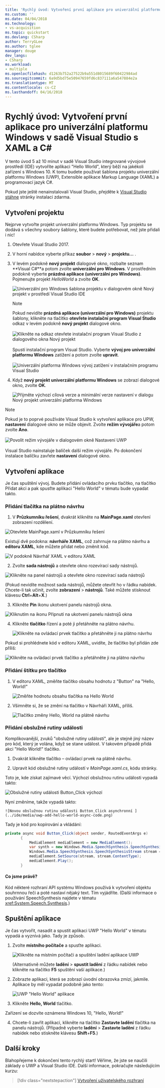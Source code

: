 ```yaml
---
title: 'Rychlý úvod: Vytvoření první aplikace pro univerzální platformu Windows v sadě Visual Studio s XAML a C# | Microsoft Docs'
ms.custom: ''
ms.date: 04/04/2018
ms.technology:
- vs-acquisition
ms.topic: quickstart
ms.devlang: CSharp
author: TerryGLee
ms.author: tglee
manager: douge
dev_langs:
- CSharp
ms.workload:
- multiple
ms.openlocfilehash: d1263b752a27522b9a551d8015689f60422984ad
ms.sourcegitcommit: 6a9d5bd75e50947659fd6c837111a6a547884e2a
ms.translationtype: MT
ms.contentlocale: cs-CZ
ms.lasthandoff: 04/16/2018
---
```

# <a name="quickstart-create-your-first-universal-windows-platform-application-in-visual-studio-with-xaml-and-c35"></a>Rychlý úvod: Vytvoření první aplikace pro univerzální platformu Windows v sadě Visual Studio s XAML a C&#35;

V tento úvod 5 až 10 minut v sadě Visual Studio integrované vývojové prostředí (IDE) vytvoříte aplikaci "Hello World", který běží na jakékoli zařízení s Windows 10. K tomu budete používat šablona projektu univerzální platformu Windows (UWP), Extensible aplikace Markup Language (XAML) a programovací jazyk C#.

Pokud jste ještě nenainstalovali Visual Studio, přejděte k [Visual Studio stáhne](https://aka.ms/vsdownload?utm_source=mscom&utm_campaign=msdocs) stránky instalaci zdarma.

## <a name="create-a-project"></a>Vytvoření projektu

Nejprve vytvořte projekt univerzální platformu Windows. Typ projektu se dodává s všechny soubory šablony, které budete potřebovat, než jste přidali i nic!

1. Otevřete Visual Studio 2017.

2. V horní nabídce vyberte příkaz **soubor** > **nový** > **projektu...** .

3. V levém podokně **nový projekt** dialogové okno, rozbalte seznam **Visual C#**a potom zvolte **univerzální pro Windows**. V prostředním podokně vyberte **prázdná aplikace (univerzální pro Windows)**. Pojmenujte projekt *HelloWorld* a zvolte **OK**.

   ![Univerzální pro Windows šablona projektu v dialogovém okně Nový projekt v prostředí Visual Studio IDE](../ide/media/new-project-csharp-uwp-helloworld.png)

   > [!NOTE]
   > Pokud nevidíte **prázdná aplikace (univerzální pro Windows)** projektu šablony, klikněte na tlačítko **otevřete instalační program Visual Studio** odkaz v levém podokně **nový projekt** dialogové okno.<br><br>![Klikněte na odkaz otevřete instalační program Visual Studio z dialogového okna Nový projekt](../ide/media/vb-open-visual-studio-installer-hello-world.png)<br><br>Spustí instalační program Visual Studio. Vyberte **vývoj pro univerzální platformu Windows** zatížení a potom zvolte **upravit**.<br><br>![Univerzální platforma Windows vývoj zatížení v instalačním programu Visual Studio](../ide/media/uwp-dev-workload.png)

4. Když **nový projekt univerzální platformu Windows** se zobrazí dialogové okno, zvolte **OK**.

   ![Přijměte výchozí cílová verze a minimální verze nastavení v dialogu Nový projekt univerzální platforma Windows](../ide/media/new-uwp-project-target-minver-dialog.png)

  > [!NOTE]
  > Pokud je to poprvé používáte Visual Studio k vytvoření aplikace pro UPW, **nastavení** dialogové okno se může objevit. Zvolte **režim vývojáře**a potom zvolte **Ano**.<br><br>
 ![Povolit režim vývojáře v dialogovém okně Nastavení UWP](../ide/media/enable-developer-mode.png)<br><br>Visual Studio nainstaluje balíček další režim vývojáře. Po dokončení instalace balíčku zavřete **nastavení** dialogové okno.

## <a name="create-the-application"></a>Vytvoření aplikace

Je čas spuštění vývoj. Budete přidání ovládacího prvku tlačítko, na tlačítko Přidat akci a pak spusťte aplikaci "Hello World" v tématu bude vypadat takto.

### <a name="add-a-button-to-the-design-canvas"></a>Přidání tlačítka na plátno návrhu

1. V **Průzkumníku řešení**, dvakrát klikněte na **MainPage.xaml** otevření zobrazení rozdělení.

  ![Otevřete MainPage.xaml v Průzkumníku řešení ](../ide/media/uwp-solution-explorer-MainPage-xaml.png)

  Existují dvě podokna: **návrháře XAML**, což zahrnuje na plátno návrhu a **editoru XAML**, kde můžete přidat nebo změnit kód.    

  ![V podokně Návrhář XAML v editoru XAML](../ide/media/uwp-xaml-editor.png)

2. Zvolte **sada nástrojů** a otevřete okno rozevírací sady nástrojů.

  ![Klikněte na panel nástrojů a otevřete okno rozevírací sada nástrojů](../ide/media/uwp-toolbox.png)

  (Pokud nevidíte možnost sada nástrojů, můžete otevřít ho v řádku nabídek. Chcete-li tak učinit, zvolte **zobrazení** > **nástrojů**. Také můžete stisknout klávesu **Ctrl**+**Alt**+**X**.)

3. Klikněte **Pin** ikonu ukotvení panelu nástrojů okna.

  ![Kliknutím na ikonu Připnutí na ukotvení panelu nástrojů okna](../ide/media/uwp-toolbox-autohide.png)

4. Klikněte **tlačítko** řízení a poté ji přetáhněte na plátno návrhu.

   ![Klikněte na ovládací prvek tlačítko a přetáhněte ji na plátno návrhu](../ide/media/uwp-toolbox-add-button-control.png)

  Pokud si prohlédnete kód v editoru XAML, uvidíte, že tlačítko byl přidán zde příliš:

  ![Klikněte na ovládací prvek tlačítko a přetáhněte ji na plátno návrhu](../ide/media/uwp-xaml-control-code-window.png)

### <a name="add-a-label-to-the-button"></a>Přidání štítku pro tlačítko

1. V editoru XAML, změňte tlačítko obsahu hodnotu z "Button" na "Hello, World!"

   ![Změňte hodnotu obsahu tlačítka na Hello World](../ide/media/uwp-change-button-text-in-xaml-code-window.png)

2. Všimněte si, že se změní na tlačítko v Návrháři XAML, příliš.

   ![Tlačítko změny Hello, World na plátně návrhu](../ide/media/uwp-button-text-change-in-design-canvas.png)

### <a name="add-an-event-handler"></a>Přidání obslužné rutiny události

Komplikovanější, zvuků "obslužné rutiny události", ale je stejně jiný název pro kód, který je volána, když se stane událost. V takovém případě přidá akci "Hello World!" tlačítko.

1. Dvakrát klikněte tlačítko – ovládací prvek na plátně návrhu.

2.  Upravit kód obslužné rutiny událostí v *MainPage.xaml.cs*, kódu stránky.

 Toto je, kde získat zajímavé věcí. Výchozí obslužnou rutinu události vypadá takto:

   ![Obslužné rutiny události Button_Click výchozí ](../ide/media/uwp-button-click-code.png)

 Nyní změníme, takže vypadá takto:

    ![Novou obslužnou rutinu události Button_Click asynchronní ](../ide/media/uwp-add-hello-world-async-code.png)

  Tady je kód pro kopírování a vkládání:

  ```C#
  private async void Button_Click(object sender, RoutedEventArgs e)
         {
             MediaElement mediaElement = new MediaElement();
             var synth = new Windows.Media.SpeechSynthesis.SpeechSynthesizer();
             Windows.Media.SpeechSynthesis.SpeechSynthesisStream stream = await synth.SynthesizeTextToStreamAsync("Hello, World!");
             mediaElement.SetSource(stream, stream.ContentType);
             mediaElement.Play();
         }
  ```

#### <a name="what-did-we-just-do"></a>Co jsme právě?

Kód některé rozhraní API systému Windows používá k vytvoření objektu souhrnnou řeči a poté nastaví nějaký text. Tím vyjádříte. (Další informace o používání SpeechSynthesis najdete v tématu <xref:System.Speech.Synthesis>.)

## <a name="run-the-application"></a>Spuštění aplikace

Je čas vytvořit, nasadit a spustit aplikaci UWP "Hello World" v tématu vypadá a vyznívá jako. Tady je způsob.

1. Zvolte **místního počítače** a spusťte aplikaci.

   ![Klikněte na místním počítači a spuštění ladění aplikace UWP](../ide/media/uwp-start-or-debug.png "klikněte na místním počítači spustit a ladění aplikace UWP")

   (Alternativně můžete **ladění** > **spustit ladění** z řádku nabídek nebo klikněte na tlačítko **F5** spuštění vaší aplikace.)

2. Zobrazte aplikaci, která se zobrazí úvodní obrazovka zmizí, jakmile. Aplikace by měl vypadat podobně jako tento:

   ![UWP "Hello World" aplikace](../ide/media/uwp-hello-world-app.png)

3. Klikněte **Hello, World** tlačítko.

 Zařízení se dozvíte oznámena Windows 10, "Hello, World!"

4. Chcete-li zavřít aplikaci, klikněte na tlačítko **Zastavte ladění** tlačítka na panelu nástrojů. (Případně vyberte **ladění** > **Zastavte ladění** z řádku nabídek nebo stiskněte klávesu **Shift**+**F5**.)

## <a name="next-steps"></a>Další kroky

Blahopřejeme k dokončení tento rychlý start! Věříme, že jste se naučili základy o UWP a Visual Studio IDE. Další informace, pokračujte následujícím kurzu:

> [!div class="nextstepaction"]
> [Vytvoření uživatelského rozhraní](/windows/uwp/design/basics/xaml-basics-ui)
